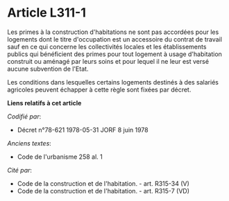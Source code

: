 # Article L311-1

Les primes à la construction d'habitations ne sont pas accordées pour les logements dont le titre d'occupation est un
accessoire du contrat de travail sauf en ce qui concerne les collectivités locales et les établissements publics qui
bénéficient des primes pour tout logement à usage d'habitation construit ou aménagé par leurs soins et pour lequel il ne leur
est versé aucune subvention de l'Etat.

Les conditions dans lesquelles certains logements destinés à des salariés agricoles peuvent échapper à cette règle sont
fixées par décret.

**Liens relatifs à cet article**

_Codifié par_:

  - Décret n°78-621 1978-05-31 JORF 8 juin 1978

_Anciens textes_:

  - Code de l'urbanisme 258 al. 1

_Cité par_:

  - Code de la construction et de l'habitation. - art. R315-34 (V)
  - Code de la construction et de l'habitation. - art. R315-7 (VD)

